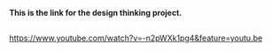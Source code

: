 **This is the link for the design thinking project.**
##
https://www.youtube.com/watch?v=-n2pWXk1pg4&feature=youtu.be
